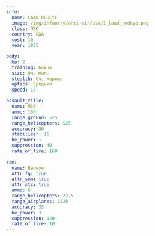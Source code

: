 ```yaml
---
info:
  name: LAAD REDEYE
  image: /img/infantry/anti-air/usa/1_laad_redeye.png
  class: ПВО
  country: США
  cost: 10
  year: 1975

body:
  hp: 2
  training: Бойцы
  size: Оч. мал.
  stealth: Оч. хорошо
  optics: Средний
  speed: 15

assault_rifle:
  name: M16
  ammo: 160
  range_ground: 525
  range_helicopters: 525
  accuracy: 30
  stabilizer: 15
  he_power: 1
  suppression: 40
  rate_of_fire: 160
  
sam:
  name: Redeye
  attr_fg: true
  attr_smn: true
  attr_stc: true
  ammo: 6
  range_helicopters: 2275
  range_airplanes: 1820
  accuracy: 35
  he_power: 3
  suppression: 120
  rate_of_fire: 10
---
```

